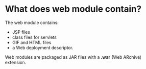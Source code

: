 # What does web module contain?

The web module contains:

* JSP files
* class files for servlets
* GIF and HTML files
* a Web deployment descriptor.

Web modules are packaged as JAR files with a **.war** (Web ARchive) extension.
